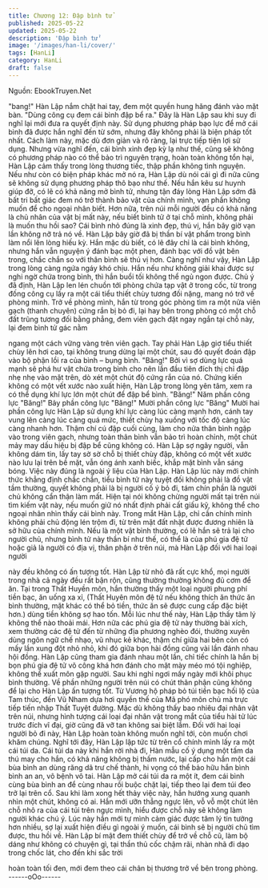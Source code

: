 ```yaml
---
title: Chương 12: Đập bình tử
published: 2025-05-22
updated: 2025-05-22
description: 'Đập bình tử'
image: '/images/han-li/cover/'
tags: [HanLi]
category: HanLi
draft: false
---
```


Nguồn: EbookTruyen.Net

"bang!"
Hàn Lập nắm chặt hai tay, đem một quyền hung hăng đánh vào
mặt bàn. "Dùng công cụ đem cái bình đập bể ra." Đây là Hàn Lập
sau khi suy đi nghĩ lại mới đưa ra quyết định này. Sử dụng
phương pháp bạo lực để mở cái bình đã được hắn nghĩ đến từ
sớm, nhưng đây không phải là biện pháp tốt nhất. Cách làm này,
mặc dù đơn giản và rõ ràng, lại trực tiếp tiện lợi sử dụng. Nhưng
vừa nghĩ đến, cái bình xinh đẹp kỳ lạ như thế, cũng sẽ không có
phương pháp nào có thể bảo trì nguyên trạng, hoàn toàn không
tổn hại, Hàn Lập cảm thấy trong lòng thương tiếc, thập phần
không tình nguyện. Nếu như còn có biện pháp khác mở nó ra,
Hàn Lập dù nói cái gì đi nữa cũng sẽ không sử dụng phương
pháp thô bạo như thế. Nếu hắn kêu sư huynh giúp đỡ, có lẽ có
khả năng mở bình tử, nhưng tận đáy lòng Hàn Lập sớm đã bất tri
bất giác đem nó trở thành bảo vật của chính mình, vạn phần
không muốn để cho ngoại nhân biết. Hơn nữa, trên núi mỗi người
đều có khả năng là chủ nhân của vật bị mất này, nếu biết bình tử
ở tại chỗ mình, không phải là muốn thu hồi sao? Cái bình nhỏ
đúng là xinh đẹp, thú vị, hắn bây giờ vạn lần không nỡ trả nó về.
Hàn Lập bây giờ đã bị thần bí vật phẩm trong bình làm nổi lên
lòng hiếu kỳ. Hắn mặc dù biết, có lẽ đây chỉ là cái bình không,
nhưng hắn vẫn nguyện ý đánh bạc một phen, đánh bạc với đồ vật
bên trong, chắc chắn so với thân bình sẽ thú vị hơn. Càng nghĩ
như vậy, Hàn Lập trong lòng càng ngứa ngáy khó chịu. Hắn nếu
như không giải khai được sự nghi ngờ chứa trong bình, thì hắn
buổi tối không thể ngủ ngon được. Chủ ý đã định, Hàn Lập len lén
chuồn tới phòng chứa tạp vật ở trong cốc, từ trong đống công cụ
lấy ra một cái tiểu thiết chùy tương đối nặng, mang nó trở về
phòng mình. Trở về phòng mình, hắn từ trong góc phòng tìm ra
một nửa viên gạch (thanh chuyên) cứng rắn bị bỏ đi, lại hay bên
trong phòng có một chỗ đất trũng tương đối bằng phẳng, đem
viên gạch đặt ngay ngắn tại chỗ này, lại đem bình tử gác nằm

ngang một cách vững vàng trên viên gạch. Tay phải Hàn Lập giơ
tiểu thiết chùy lên hơi cao, tại không trung dừng lại một chút, sau
đó quyết đoán đập vào bộ phận lồi ra của bình – bụng bình.
"Băng!"
Bởi vì sợ dùng lực quá mạnh sẽ phá hư vật chứa trong bình cho
nên lần đầu tiên đích thị chỉ đập nhẹ nhẹ vào mặt trên, dò xét một
chút độ cứng rắn của nó. Chứng kiến không có một vết xước nào
xuất hiện, Hàn Lập trong lòng yên tâm, xem ra có thể dụng khí lực
lớn một chút để đập bể bình.
"Băng!" Năm phần công lực
"Băng!" Bảy phần công lực
"Băng!" Mười phần công lực
"Băng" Mười hai phần công lực
Hàn Lập sử dụng khí lực càng lúc càng mạnh hơn, cánh tay vung
lên càng lúc càng quá mức, thiết chùy hạ xuống với tốc độ càng
lúc càng nhanh hơn. Thậm chí cú đập cuối cùng, làm cho nửa
thân bình ngập vào trong viên gạch, nhưng toàn thân bình vẫn
bảo trì hoàn chỉnh, một chút mảy may dấu hiệu bị đập bể cũng
không có. Hàn Lập sợ ngây người, vẫn không dám tin, lấy tay sờ
sờ chỗ bị thiết chùy đập, không có một vết xước nào lưu lại trên
bề mặt, vẫn óng ánh xanh biếc, khắp mặt bình vẫn sáng bóng.
Việc này đúng là ngoài ý liệu của Hàn Lập. Hàn Lập lúc này mới
chính thức khẳng định chắc chắn, tiểu bình tử này tuyệt đối không
phải là đồ vật tầm thường, quyết không phải là bị người cố ý bỏ
đi, tám chín phần là người chủ không cẩn thận làm mất. Hiện tại
nói không chừng người mất tại trên núi tìm kiếm vật này, nếu
muốn giữ nó nhất định phải cất giấu kỹ, không thể cho ngoại nhân
nhìn thấy cái bình này. Trong mắt Hàn Lập, chỉ cần chính mình
không phải chủ động lén trộm đi, từ trên mặt đất nhặt được
đương nhiên là sở hữu của chính mình. Nếu là một vật bình
thường, có lẽ hắn sẽ trả lại cho người chủ, nhưng bình tử này
thần bí như thế, có thể là của phú gia đệ tử hoặc giả là người có
địa vị, thân phận ở trên núi, mà Hàn Lập đối với hai loại người

này đều không có ấn tượng tốt. Hàn Lập từ nhỏ đã rất cực khổ,
mọi người trong nhà cả ngày đều rất bận rộn, cũng thường
thường không đủ cơm để ăn. Tại trong Thất Huyền môn, hắn
thường thấy một loại người phung phí tiền bạc, ăn uống xa xỉ,
(Thất Huyên môn đệ tử nếu không thích ăn thức ăn bình thường,
mặt khác có thể bỏ tiền, thức ăn sẽ được cung cấp đặc biệt hơn.)
dùng tiền không sợ hao tốn. Mỗi lúc như thế này, Hàn Lập thấy
tâm lý không thể nào thoải mái. Hơn nữa các phú gia đệ tử này
thường bài xích, xem thường các đệ tử đến từ những địa phương
nghèo đói, thường xuyên dùng ngôn ngữ chế nhạo, vũ nhục kẻ
khác, thậm chí giữa hai bên còn có mấy lần xung đột nhỏ nhỏ, khi
đó giữa bọn hài đồng cũng vài lần đánh nhau hội đồng. Hàn Lập
cũng tham gia đánh nhau một lần, chỉ tiếc chính là hắn bị bọn phú
gia đệ tử võ công khá hơn đánh cho mặt mày méo mó tội nghiệp,
không thể xuất môn gặp người. Sau khi nghỉ ngơi mấy ngày mới
khôi phục bình thường. Về phần những người trên núi có chút
thân phận cũng không để lại cho Hàn Lập ấn tượng tốt. Từ
Vương hộ pháp bỏ túi tiền bạc hối lộ của Tam thúc, đến Vũ Nham
dựa hơi quyền thế của Mã phó môn chủ mà trực tiếp tiến nhập
Thất Tuyệt đường. Mặc dù không thấy bao nhiêu đại nhân vật
trên núi, nhưng hình tượng cái loại đại nhân vật trong mắt của
tiểu hài tử lúc trước đích vĩ đại, giờ cũng đã vỡ tan không sai biệt
lắm. Đối với hai loại người bỏ đi này, Hàn Lập hoàn toàn không
muốn nghĩ tới, còn muốn chơi khăm chúng. Nghĩ tới đây, Hàn Lập
lập tức từ trên cổ chính mình lấy ra một cái túi da. Cái túi da này
khi hắn rời nhà đi, Hàn mẫu cố ý dụng một tấm da thú may cho
hắn, có khả năng không bị thấm nước, lại cấp cho hắn một cái
bùa bình an dùng răng dã trư chế thành, hi vọng có thể bảo hữu
hắn bình bình an an, vô bệnh vô tai. Hàn Lập mở cái túi da ra một
ít, đem cái bình cùng bùa bình an để cùng nhau rồi buộc chặt lại,
tiếp theo lại đem túi đeo trở lại trên cổ. Sau khi làm xong hết thảy
việc này, hắn hướng xung quanh nhìn một chút, không có ai. Hắn
mới ưỡn thẳng ngực lên, vỗ vỗ một chút lên chỗ nhô ra của cái túi
trên ngực mình, hiểu được chỗ này sẽ không làm người khác chú
ý. Lúc này hắn mới tự mình cảm giác được tâm lý tin tưởng hơn
nhiều, sợ lại xuất hiện điều gì ngoài ý muốn, cái bình sẽ bị người
chủ tìm được, thu hồi về. Hàn Lập bí mật đem thiết chùy để trở về
chỗ cũ, làm bộ dáng như không có chuyện gì, tại thần thủ cốc
chậm rãi, nhàn nhã đi dạo trong chốc lát, cho đến khi sắc trời

hoàn toàn tối đen, mới đem theo cái chân bị thương trở về bên
trong phòng.
------oOo------

